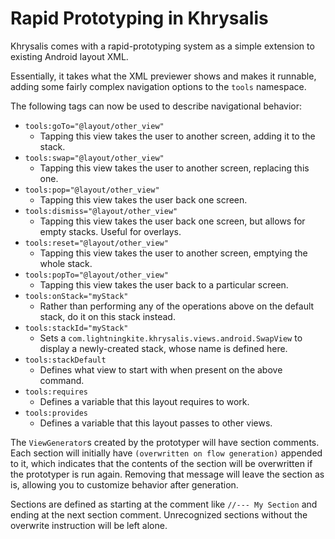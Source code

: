 # Rapid Prototyping in Khrysalis

Khrysalis comes with a rapid-prototyping system as a simple extension to existing Android layout XML.

Essentially, it takes what the XML previewer shows and makes it runnable, adding some fairly complex navigation options to the `tools` namespace.

The following tags can now be used to describe navigational behavior:

- `tools:goTo="@layout/other_view"`
    - Tapping this view takes the user to another screen, adding it to the stack.
- `tools:swap="@layout/other_view"`
    - Tapping this view takes the user to another screen, replacing this one.
- `tools:pop="@layout/other_view"`
    - Tapping this view takes the user back one screen.
- `tools:dismiss="@layout/other_view"`
    - Tapping this view takes the user back one screen, but allows for empty stacks.  Useful for overlays.
- `tools:reset="@layout/other_view"`
    - Tapping this view takes the user to another screen, emptying the whole stack. 
- `tools:popTo="@layout/other_view"`
    - Tapping this view takes the user back to a particular screen.
- `tools:onStack="myStack"`
    - Rather than performing any of the operations above on the default stack, do it on this stack instead.
- `tools:stackId="myStack"`
    - Sets a `com.lightningkite.khrysalis.views.android.SwapView` to display a newly-created stack, whose name is defined here.
- `tools:stackDefault`
    - Defines what view to start with when present on the above command.
- `tools:requires`
    - Defines a variable that this layout requires to work.
- `tools:provides`
    - Defines a variable that this layout passes to other views.

The `ViewGenerator`s created by the prototyper will have section comments.  Each section will initially have `(overwritten on flow generation)` appended to it, which indicates that the contents of the section will be overwritten if the prototyper is run again.  Removing that message will leave the section as is, allowing you to customize behavior after generation.

Sections are defined as starting at the comment like `//--- My Section` and ending at the next section comment.  Unrecognized sections without the overwrite instruction will be left alone.
